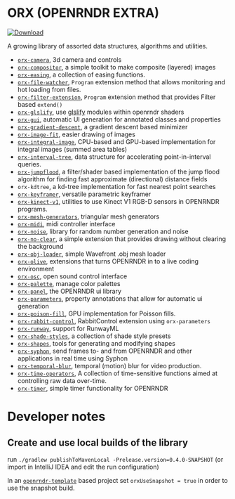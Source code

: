# ORX (OPENRNDR EXTRA)

 [ ![Download](https://api.bintray.com/packages/openrndr/openrndr/orx/images/download.svg) ](https://bintray.com/openrndr/openrndr/orx/_latestVersion)

A growing library of assorted data structures, algorithms and utilities.
- [`orx-camera`](orx-camera/README.md), 3d camera and controls
- [`orx-compositor`](orx-compositor/README.md), a simple toolkit to make composite (layered) images
- [`orx-easing`](orx-easing/README.md), a collection of easing functions.
- [`orx-file-watcher`](orx-file-watcher/README.md), `Program` extension method that allows monitoring and hot loading from files.
- [`orx-filter-extension`](orx-filter-extension/README.md), `Program` extension method that provides Filter based `extend()`
- [`orx-glslify`](orx-glslify/README.md), use [glslify](http://stack.gl/packages/) modules within openrndr shaders
- [`orx-gui`](orx-gui/README.md), automatic UI generation for annotated classes and properties
- [`orx-gradient-descent`](orx-gradient-descent/README.md), a gradient descent based minimizer
- [`orx-image-fit`](orx-image-fit/README.md), easier drawing of images 
- [`orx-integral-image`](orx-integral-image/README.md), CPU-based and GPU-based implementation for integral images (summed area tables)
- [`orx-interval-tree`](orx-interval-tree/README.md), data structure for accelerating point-in-interval queries.
- [`orx-jumpflood`](orx-jumpflood/README.md), a filter/shader based implementation of the jump flood algorithm for finding fast approximate (directional) distance fields
- `orx-kdtree`, a kd-tree implementation for fast nearest point searches
- [`orx-keyframer`](orx-keyframer/README.md), versatile parametric keyframer
- [`orx-kinect-v1`](orx-kinect-v1/README.md), utilities to use Kinect V1 RGB-D sensors in OPENRNDR programs. 
- [`orx-mesh-generators`](orx-mesh-generators/README.md), triangular mesh generators
- [`orx-midi`](orx-midi/README.md), midi controller interface
- [`orx-noise`](orx-noise/README.md), library for random number generation and noise
- [`orx-no-clear`](orx-no-clear/README.md), a simple extension that provides drawing without clearing the background
- [`orx-obj-loader`](orx-obj-loader/README.md), simple Wavefront .obj mesh loader
- [`orx-olive`](orx-olive/README.md), extensions that turns OPENRNDR in to a live coding environment
- [`orx-osc`](orx-osc/README.md), open sound control interface 
- [`orx-palette`](orx-palette/README.md), manage color palettes 
- [`orx-panel`](orx-panel/README.md), the OPENRNDR ui library
- [`orx-parameters`](orx-parameters/README.md), property annotations that allow for automatic ui generation
- [`orx-poison-fill`](orx-poisson-fill/README.md), GPU implementation for Poisson fills.  
- [`orx-rabbit-control`](orx-rabbit-control/README.md), RabbitControl extension using `orx-parameters` 
- [`orx-runway`](orx-runway/README.md), support for RunwayML
- [`orx-shade-styles`](orx-shade-styles/README.md), a collection of shade style presets
- [`orx-shapes`](orx-shapes), tools for generating and modifying shapes
- [`orx-syphon`](orx-syphon/README.md), send frames to- and from OPENRNDR and other applications in real time using Syphon
- [`orx-temporal-blur`](orx-temporal-blur/README.md), temporal (motion) blur for video production.
- [`orx-time-operators`](orx-time-operators/README.md), A collection of time-sensitive functions aimed at controlling raw data over-time.
- [`orx-timer`](orx-timer/README.md), simple timer functionality for OPENRNDR

# Developer notes

## Create and use local builds of the library

run `./gradlew publishToMavenLocal -Prelease.version=0.4.0-SNAPSHOT` (or import in IntelliJ IDEA and edit the run configuration)

In an [`openrndr-template`](https://github.com/openrndr/openrndr-template) based project set `orxUseSnapshot = true` in order to use the snapshot build.
